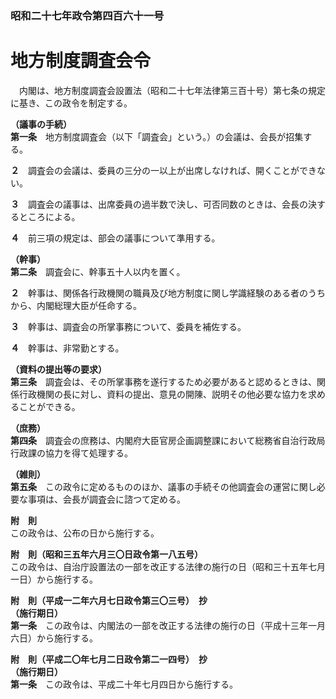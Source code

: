 ### 昭和二十七年政令第四百六十一号  
# 地方制度調査会令  
　内閣は、地方制度調査会設置法（昭和二十七年法律第三百十号）第七条の規定に基き、この政令を制定する。  
  
**（議事の手続）**  
**第一条**　地方制度調査会（以下「調査会」という。）の会議は、会長が招集する。  
  
**２**　調査会の会議は、委員の三分の一以上が出席しなければ、開くことができない。  
  
**３**　調査会の議事は、出席委員の過半数で決し、可否同数のときは、会長の決するところによる。  
  
**４**　前三項の規定は、部会の議事について準用する。  
  
**（幹事）**  
**第二条**　調査会に、幹事五十人以内を置く。  
  
**２**　幹事は、関係各行政機関の職員及び地方制度に関し学識経験のある者のうちから、内閣総理大臣が任命する。  
  
**３**　幹事は、調査会の所掌事務について、委員を補佐する。  
  
**４**　幹事は、非常勤とする。  
  
**（資料の提出等の要求）**  
**第三条**　調査会は、その所掌事務を遂行するため必要があると認めるときは、関係行政機関の長に対し、資料の提出、意見の開陳、説明その他必要な協力を求めることができる。  
  
**（庶務）**  
**第四条**　調査会の庶務は、内閣府大臣官房企画調整課において総務省自治行政局行政課の協力を得て処理する。  
  
**（雑則）**  
**第五条**　この政令に定めるもののほか、議事の手続その他調査会の運営に関し必要な事項は、会長が調査会に諮つて定める。  
  
**附　則**  
この政令は、公布の日から施行する。  
  
**附　則（昭和三五年六月三〇日政令第一八五号）**  
この政令は、自治庁設置法の一部を改正する法律の施行の日（昭和三十五年七月一日）から施行する。  
  
**附　則（平成一二年六月七日政令第三〇三号）　抄**  
**（施行期日）**  
**第一条**　この政令は、内閣法の一部を改正する法律の施行の日（平成十三年一月六日）から施行する。  
  
**附　則（平成二〇年七月二日政令第二一四号）　抄**  
**（施行期日）**  
**第一条**　この政令は、平成二十年七月四日から施行する。  
  
